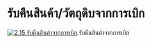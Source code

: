 # รับคืนสินค้า/วัตถุดิบจากการเบิก



[![2.15.รับคืนสินค้าจากการเบิก](/images/2.15.รับคืนสินค้าจากการเบิก.jpg)](/images/2.15.รับคืนสินค้าจากการเบิก.jpg).รับคืนสินค้าจากการเบิก





